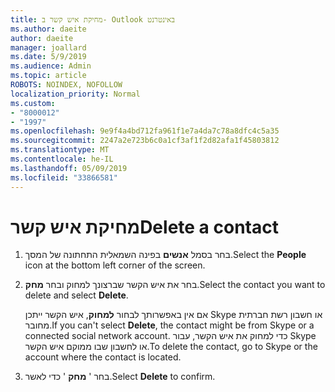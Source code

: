 ```yaml
---
title: מחיקת איש קשר ב- Outlook באינטרנט
ms.author: daeite
author: daeite
manager: joallard
ms.date: 5/9/2019
ms.audience: Admin
ms.topic: article
ROBOTS: NOINDEX, NOFOLLOW
localization_priority: Normal
ms.custom:
- "8000012"
- "1997"
ms.openlocfilehash: 9e9f4a4bd712fa961f1e7a4da7c78a8dfc4c5a35
ms.sourcegitcommit: 2247a2e723b6c0a1cf3af1f2d82afa1f45803812
ms.translationtype: MT
ms.contentlocale: he-IL
ms.lasthandoff: 05/09/2019
ms.locfileid: "33866581"
---
```

# <a name="delete-a-contact"></a><span data-ttu-id="a5123-102">מחיקת איש קשר</span><span class="sxs-lookup"><span data-stu-id="a5123-102">Delete a contact</span></span>

1. <span data-ttu-id="a5123-103">בחר בסמל **אנשים** בפינה השמאלית התחתונה של המסך.</span><span class="sxs-lookup"><span data-stu-id="a5123-103">Select the **People** icon at the bottom left corner of the screen.</span></span>

2. <span data-ttu-id="a5123-104">בחר את איש הקשר שברצונך למחוק ובחר **מחק**.</span><span class="sxs-lookup"><span data-stu-id="a5123-104">Select the contact you want to delete and select **Delete**.</span></span>

    <span data-ttu-id="a5123-105">אם אין באפשרותך לבחור **למחוק**, איש הקשר ייתכן Skype או חשבון רשת חברתית מחובר.</span><span class="sxs-lookup"><span data-stu-id="a5123-105">If you can't select **Delete**, the contact might be from Skype or a connected social network account.</span></span> <span data-ttu-id="a5123-106">כדי למחוק את איש הקשר, עבור Skype או לחשבון שבו ממוקם איש הקשר.</span><span class="sxs-lookup"><span data-stu-id="a5123-106">To delete the contact, go to Skype or the account where the contact is located.</span></span>

3. <span data-ttu-id="a5123-107">בחר ' **מחק** ' כדי לאשר.</span><span class="sxs-lookup"><span data-stu-id="a5123-107">Select **Delete** to confirm.</span></span>